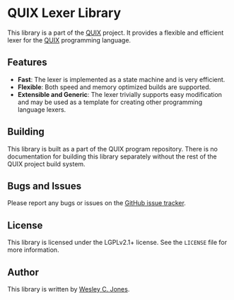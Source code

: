 # QUIX Lexer Library

This library is a part of the [QUIX](https://qpkg.io) project. It provides a
flexible and efficient lexer for the [QUIX](https://qpkg.io/language) programming
language.

## Features

- **Fast**: The lexer is implemented as a state machine and is very efficient.
- **Flexible**: Both speed and memory optimized builds are supported.
- **Extensible and Generic**: The lexer trivially supports easy modification and
  may be used as a template for creating other programming language lexers.

## Building

This library is built as a part of the QUIX program repository.
There is no documentation for building this library separately without the rest
of the QUIX project build system.

## Bugs and Issues

Please report any bugs or issues on the [GitHub issue tracker](https://github.com/Kracken256/quix/issues).

## License

This library is licensed under the LGPLv2.1+ license. See the `LICENSE` file for
more information.

## Author

This library is written by [Wesley C. Jones](https://qpkg.io/creator/).
